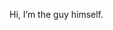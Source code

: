 Hi, I’m the guy himself.
<!---
browhatyoursodumb/browhatyoursodumb is a ✨ special ✨ repository because its `README.md` (this file) appears on your GitHub profile.
You can click the Preview link to take a look at your changes.
--->
